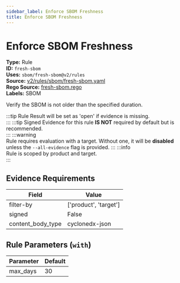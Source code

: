 ```yaml
---
sidebar_label: Enforce SBOM Freshness
title: Enforce SBOM Freshness
---  
```

# Enforce SBOM Freshness  
**Type:** Rule  
**ID:** `fresh-sbom`  
**Uses:** `sbom/fresh-sbom@v2/rules`  
**Source:** [v2/rules/sbom/fresh-sbom.yaml](https://github.com/scribe-public/sample-policies/blob/main/v2/rules/sbom/fresh-sbom.yaml)  
**Rego Source:** [fresh-sbom.rego](https://github.com/scribe-public/sample-policies/blob/main/v2/rules/sbom/fresh-sbom.rego)  
**Labels:** SBOM  

Verify the SBOM is not older than the specified duration.

:::tip 
Rule Result will be set as 'open' if evidence is missing.  
::: 
:::tip 
Signed Evidence for this rule **IS NOT** required by default but is recommended.  
::: 
:::warning  
Rule requires evaluation with a target. Without one, it will be **disabled** unless the `--all-evidence` flag is provided.
::: 
:::info  
Rule is scoped by product and target.  
:::  

## Evidence Requirements  
| Field | Value |
|-------|-------|
| filter-by | ['product', 'target'] |
| signed | False |
| content_body_type | cyclonedx-json |

## Rule Parameters (`with`)  
| Parameter | Default |
|-----------|---------|
| max_days | 30 |
